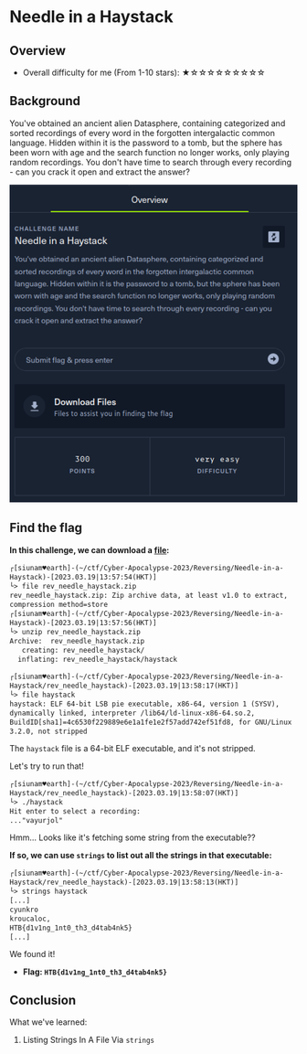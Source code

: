 # Needle in a Haystack

## Overview

- Overall difficulty for me (From 1-10 stars): ★☆☆☆☆☆☆☆☆☆

## Background

You've obtained an ancient alien Datasphere, containing categorized and sorted recordings of every word in the forgotten intergalactic common language. Hidden within it is the password to a tomb, but the sphere has been worn with age and the search function no longer works, only playing random recordings. You don't have time to search through every recording - can you crack it open and extract the answer?

![](https://raw.githubusercontent.com/siunam321/CTF-Writeups/main/Cyber-Apocalypse-2023/images/Pasted%20image%2020230319135849.png)

## Find the flag

**In this challenge, we can download a [file](https://github.com/siunam321/CTF-Writeups/blob/main/Cyber-Apocalypse-2023/Reversing/Needle-in-a-Haystack/rev_needle_haystack.zip):**
```shell
┌[siunam♥earth]-(~/ctf/Cyber-Apocalypse-2023/Reversing/Needle-in-a-Haystack)-[2023.03.19|13:57:54(HKT)]
└> file rev_needle_haystack.zip 
rev_needle_haystack.zip: Zip archive data, at least v1.0 to extract, compression method=store
┌[siunam♥earth]-(~/ctf/Cyber-Apocalypse-2023/Reversing/Needle-in-a-Haystack)-[2023.03.19|13:57:56(HKT)]
└> unzip rev_needle_haystack.zip 
Archive:  rev_needle_haystack.zip
   creating: rev_needle_haystack/
  inflating: rev_needle_haystack/haystack
```

```shell
┌[siunam♥earth]-(~/ctf/Cyber-Apocalypse-2023/Reversing/Needle-in-a-Haystack/rev_needle_haystack)-[2023.03.19|13:58:17(HKT)]
└> file haystack               
haystack: ELF 64-bit LSB pie executable, x86-64, version 1 (SYSV), dynamically linked, interpreter /lib64/ld-linux-x86-64.so.2, BuildID[sha1]=4c6530f229889e6e1a1fe1e2f57add742ef51fd8, for GNU/Linux 3.2.0, not stripped
```

The `haystack` file is a 64-bit ELF executable, and it's not stripped.

Let's try to run that!

```shell
┌[siunam♥earth]-(~/ctf/Cyber-Apocalypse-2023/Reversing/Needle-in-a-Haystack/rev_needle_haystack)-[2023.03.19|13:58:07(HKT)]
└> ./haystack            
Hit enter to select a recording: 
..."vayurjol"
```

Hmm... Looks like it's fetching some string from the executable??

**If so, we can use `strings` to list out all the strings in that executable:**
```shell
┌[siunam♥earth]-(~/ctf/Cyber-Apocalypse-2023/Reversing/Needle-in-a-Haystack/rev_needle_haystack)-[2023.03.19|13:58:13(HKT)]
└> strings haystack
[...]
cyunkro
kroucaloc,
HTB{d1v1ng_1nt0_th3_d4tab4nk5}
[...]
```

We found it!

- **Flag: `HTB{d1v1ng_1nt0_th3_d4tab4nk5}`**

## Conclusion

What we've learned:

1. Listing Strings In A File Via `strings` 